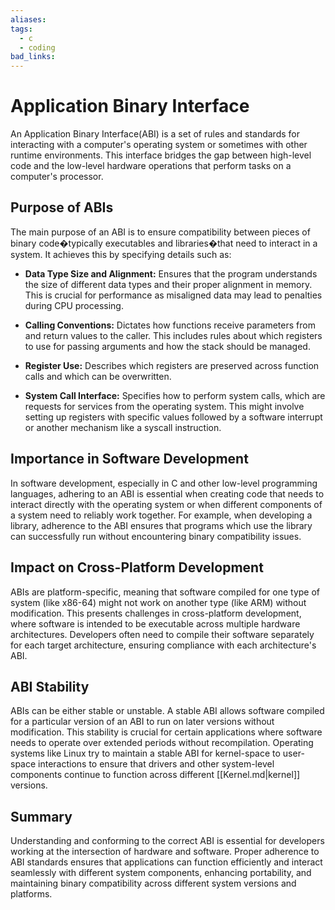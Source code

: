 ```yaml
---
aliases:
tags:
  - c
  - coding
bad_links:
---
```

# Application Binary Interface

An Application Binary Interface(ABI) is a set of rules and standards for interacting with a computer's operating system or sometimes with other runtime environments. This interface bridges the gap between high-level code and the low-level hardware operations that perform tasks on a computer's processor.

## Purpose of ABIs
The main purpose of an ABI is to ensure compatibility between pieces of binary code�typically executables and libraries�that need to interact in a system. It achieves this by specifying details such as:

- **Data Type Size and Alignment:** Ensures that the program understands the size of different data types and their proper alignment in memory. This is crucial for performance as misaligned data may lead to penalties during CPU processing.

- **Calling Conventions:** Dictates how functions receive parameters from and return values to the caller. This includes rules about which registers to use for passing arguments and how the stack should be managed.

- **Register Use:** Describes which registers are preserved across function calls and which can be overwritten. 

- **System Call Interface:** Specifies how to perform system calls, which are requests for services from the operating system. This might involve setting up registers with specific values followed by a software interrupt or another mechanism like a syscall instruction.

## Importance in Software Development
In software development, especially in C and other low-level programming languages, adhering to an ABI is essential when creating code that needs to interact directly with the operating system or when different components of a system need to reliably work together. For example, when developing a library, adherence to the ABI ensures that programs which use the library can successfully run without encountering binary compatibility issues.

## Impact on Cross-Platform Development
ABIs are platform-specific, meaning that software compiled for one type of system (like x86-64) might not work on another type (like ARM) without modification. This presents challenges in cross-platform development, where software is intended to be executable across multiple hardware architectures. Developers often need to compile their software separately for each target architecture, ensuring compliance with each architecture's ABI.

## ABI Stability
ABIs can be either stable or unstable. A stable ABI allows software compiled for a particular version of an ABI to run on later versions without modification. This stability is crucial for certain applications where software needs to operate over extended periods without recompilation. Operating systems like Linux try to maintain a stable ABI for kernel-space to user-space interactions to ensure that drivers and other system-level components continue to function across different [[Kernel.md|kernel]] versions.

## Summary
Understanding and conforming to the correct ABI is essential for developers working at the intersection of hardware and software. Proper adherence to ABI standards ensures that applications can function efficiently and interact seamlessly with different system components, enhancing portability, and maintaining binary compatibility across different system versions and platforms.